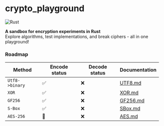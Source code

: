 # crypto_playground

![Rust](https://img.shields.io/badge/rust-%23000000.svg?style=for-the-badge&logo=rust&logoColor=white)

**A sandbox for encryption experiments in Rust**  
Explore algorithms, test implementations, and break ciphers - all in one playground!


### Roadmap
| Method         | Encode status | Decode status | Documentation                        |
|----------------|---------------|---------------|--------------------------------------|
| `Utf8->binary` | ✅             | ❌             | [UTF8.md](docs/theory/utf8.md)       |
| `XOR`          | ✅             | ❌             | [XOR.md](docs/theory/xor.md)         |
| `GF256`        | ✅             | ❌             | [GF256.md](docs/theory/aes/gf256.md) |
| `S-Box`        | ✅            | ❌             | [SBox.md](docs/theory/aes/sbox.md)   |
| `AES-256`      | 🚧            | ❌             | [AES.md](docs/theory/aes/aes.md)     |